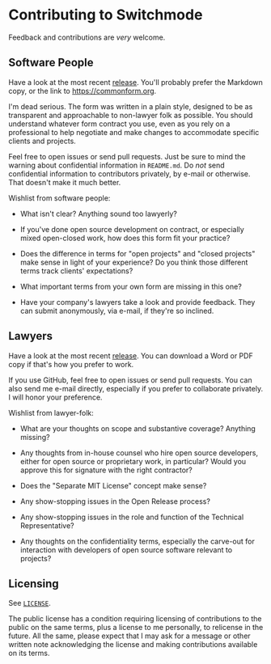 # Contributing to Switchmode

Feedback and contributions are _very_ welcome.


## Software People

Have a look at the most recent [release](https://github.com/kemitchell/switchmode/releases).  You'll probably prefer the Markdown copy, or the link to <https://commonform.org>.

I'm dead serious.  The form was written in a plain style, designed to be as transparent and approachable to non-lawyer folk as possible.  You should understand whatever form contract you use, even as you rely on a professional to help negotiate and make changes to accommodate specific clients and projects.

Feel free to open issues or send pull requests.  Just be sure to mind the warning about confidential information in `README.md`.  Do _not_ send confidential information to contributors privately, by e-mail or otherwise.  That doesn't make it much better.

Wishlist from software people:

- What isn't clear?  Anything sound too lawyerly? 

- If you've done open source development on contract, or especially mixed open-closed work, how does this form fit your practice?

- Does the difference in terms for "open projects" and "closed projects" make sense in light of your experience?  Do you think those different terms track clients' expectations?

- What important terms from your own form are missing in this one?

- Have your company's lawyers take a look and provide feedback.  They can submit anonymously, via e-mail, if they're so inclined.


## Lawyers

Have a look at the most recent [release](https://github.com/kemitchell/switchmode/releases).  You can download a Word or PDF copy if that's how you prefer to work.

If you use GitHub, feel free to open issues or send pull requests.  You can also send me e-mail directly, especially if you prefer to collaborate privately.  I will honor your preference.

Wishlist from lawyer-folk:

- What are your thoughts on scope and substantive coverage?  Anything missing?

- Any thoughts from in-house counsel who hire open source developers, either for open source or proprietary work, in particular?  Would you approve this for signature with the right contractor?

- Does the "Separate MIT License" concept make sense?

- Any show-stopping issues in the Open Release process?

- Any show-stopping issues in the role and function of the Technical Representative?

- Any thoughts on the confidentiality terms, especially the carve-out for interaction with developers of open source software relevant to projects?


## Licensing

See [`LICENSE`](./LICENSE).

The public license has a condition requiring licensing of contributions to the public on the same terms, plus a license to me personally, to relicense in the future.  All the same, please expect that I may ask for a message or other written note acknowledging the license and making contributions available on its terms.
